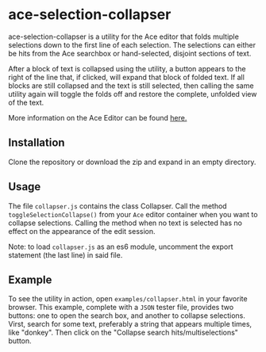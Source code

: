 # ace-selection-collapser

ace-selection-collapser is a utility for the Ace editor that folds multiple selections down to the first line of each selection. The selections can either be hits from the Ace searchbox or hand-selected, disjoint sections of text.


After a block of text is collapsed using the utility, a button appears to the right of the line that, if clicked, will expand that block of folded text. If all blocks are still collapsed and the text is still selected, then calling the same utility again will toggle the folds off and restore the complete, unfolded view of the text.


More information on the Ace Editor can be found [here.](https://github.com/ajaxorg/ace/)

## Installation

Clone the repository or download the zip and expand in an empty directory. 


## Usage

The file `collapser.js` contains the class Collapser. Call the method `toggleSelectionCollapse()` from your `Ace` editor container when you want to collapse selections. Calling the method when no text is selected has no effect on the appearance of the edit session.

Note: to load `collapser.js` as an es6 module, uncomment the export statement (the last line) in said file.

## Example

To see the utility in action, open `examples/collapser.html` in your favorite browser. This example, complete with a `JSON` tester file, provides two buttons: one to open the search box, and another to collapse selections. Virst, search for some text, preferably a string that appears multiple times, like "donkey". Then click on the "Collapse search hits/multiselections" button.
